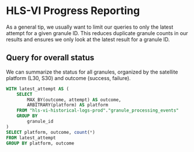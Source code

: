 # HLS-VI Progress Reporting

As a general tip, we usually want to limit our queries to only the latest attempt for a given granule ID. This reduces
duplicate granule counts in our results and ensures we only look at the latest result for a granule ID.

## Query for overall status

We can summarize the status for all granules, organized by the satellite platform (L30, S30) and outcome (success,
failure).

```sql
WITH latest_attempt AS (
    SELECT
        MAX_BY(outcome, attempt) AS outcome,
        ARBITRARY(platform) AS platform
    FROM "hls-vi-historical-logs-prod"."granule_processing_events"
    GROUP BY
        granule_id
)
SELECT platform, outcome, count(*)
FROM latest_attempt
GROUP BY platform, outcome
```
